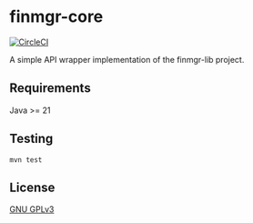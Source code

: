 finmgr-core
===

[![CircleCI](https://circleci.com/gh/ksean/finmgr.svg?style=svg)](https://circleci.com/gh/ksean/finmgr)

A simple API wrapper implementation of the finmgr-lib project.

## Requirements

Java >= 21

## Testing

`mvn test`

## License

[GNU GPLv3](https://www.gnu.org/licenses/)
